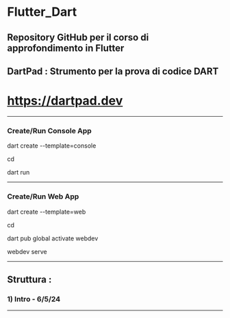 # Flutter_Dart
Repository GitHub per il corso di approfondimento in Flutter
-----------------------------------------------------------
## DartPad : Strumento per la prova di codice DART
# https://dartpad.dev
-----------------------------------
### Create/Run Console App
dart create --template=console <nome>

cd <nome>

dart run

--------------------
### Create/Run Web App
dart create --template=web <nome>

cd <nome>

dart pub global activate webdev

webdev serve

-------------
## Struttura :
### 1) Intro - 6/5/24
------------------------
